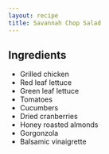 ```yaml
---
layout: recipe
title: Savannah Chop Salad
---
```


## Ingredients

* Grilled chicken
* Red leaf lettuce
* Green leaf lettuce
* Tomatoes
* Cucumbers
* Dried cranberries
* Honey roasted almonds
* Gorgonzola
* Balsamic vinaigrette

